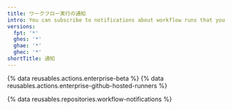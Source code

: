```yaml
---
title: ワークフロー実行の通知
intro: You can subscribe to notifications about workflow runs that you trigger.
versions:
  fpt: '*'
  ghes: '*'
  ghae: '*'
  ghec: '*'
shortTitle: 通知
---
```


{% data reusables.actions.enterprise-beta %}
{% data reusables.actions.enterprise-github-hosted-runners %}

{% data reusables.repositories.workflow-notifications %}
